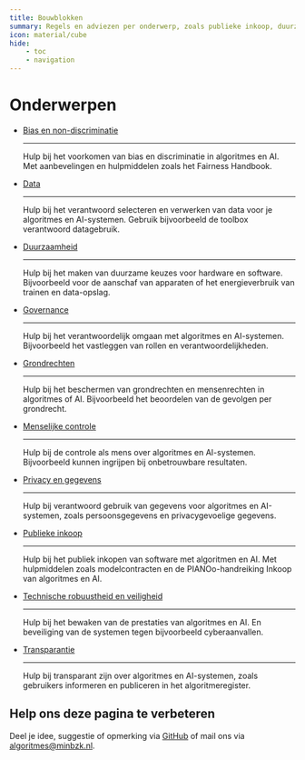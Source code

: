 ```yaml
---
title: Bouwblokken
summary: Regels en adviezen per onderwerp, zoals publieke inkoop, duurzaamheid, privacy, governance, veiligheid en transparantie.
icon: material/cube
hide:
    - toc
    - navigation
---
```

# Onderwerpen

<div class="grid cards" markdown>

-   [Bias en non-discriminatie](bias-en-non-discriminatie/index.md)

    ---

    Hulp bij het voorkomen van bias en discriminatie in algoritmes en AI. Met aanbevelingen en hulpmiddelen zoals het Fairness Handbook.

-   [Data](data/index.md)
    
    ---

    Hulp bij het verantwoord selecteren en verwerken van data voor je algoritmes en AI-systemen. Gebruik bijvoorbeeld de toolbox verantwoord datagebruik.

-   [Duurzaamheid](duurzaamheid/index.md)
    
    ---

    Hulp bij het maken van duurzame keuzes voor hardware en software. Bijvoorbeeld voor de aanschaf van apparaten of het energieverbruik van trainen en data-opslag.

-   [Governance](governance/index.md)
    
    ---

    Hulp bij het verantwoordelijk omgaan met algoritmes en AI-systemen. Bijvoorbeeld het vastleggen van rollen en verantwoordelijkheden.

-   [Grondrechten](fundamentele-rechten/index.md)
    
    ---

    Hulp bij het beschermen van grondrechten en mensenrechten in algoritmes of AI. Bijvoorbeeld het beoordelen van de gevolgen per grondrecht.

-   [Menselijke controle](menselijke-controle/index.md)
    
    ---

    Hulp bij de controle als mens over algoritmes en AI-systemen. Bijvoorbeeld kunnen ingrijpen bij onbetrouwbare resultaten.

-   [Privacy en gegevens](privacy-en-gegevensbescherming/index.md)
    
    ---

    Hulp bij verantwoord gebruik van gegevens voor algoritmes en AI-systemen, zoals persoonsgegevens en privacygevoelige gegevens.

-   [Publieke inkoop](publieke-inkoop/index.md)
    
    ---

    Hulp bij het publiek inkopen van software met algoritmen en AI. Met hulpmiddelen zoals modelcontracten en de PIANOo-handreiking Inkoop van algoritmes en AI.

-   [Technische robuustheid en veiligheid](technische-robuustheid-en-veiligheid/index.md)
    
    ---

    Hulp bij het bewaken van de prestaties van algoritmes en AI. En beveiliging van de systemen tegen bijvoorbeeld cyberaanvallen.

-   [Transparantie](transparantie/index.md)
    
    ---

    Hulp bij transparant zijn over algoritmes en AI-systemen, zoals gebruikers informeren en publiceren in het algoritmeregister.

</div>

## Help ons deze pagina te verbeteren
Deel je idee, suggestie of opmerking via [GitHub](https://github.com/MinBZK/Algoritmekader/edit/main/docs/bouwblokken/index.md) of mail ons via [algoritmes@minbzk.nl](mailto:algoritmes@minbzk.nl).
